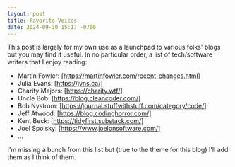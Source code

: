 ```yaml
---
layout: post
title: Favorite Voices
date: 2024-09-30 15:17 -0700
---
```

This post is largely for my own use as a launchpad to various folks' blogs but you may find it useful. In no particular order, a list of tech/software writers that I enjoy reading:
- Martin Fowler: [https://martinfowler.com/recent-changes.html]
- Julia Evans: [https://jvns.ca/]
- Charity Majors: [https://charity.wtf/]
- Uncle Bob: [https://blog.cleancoder.com/]
- Bob Nystrom: [https://journal.stuffwithstuff.com/category/code/]
- Jeff Atwood: [https://blog.codinghorror.com/]
- Kent Beck: [https://tidyfirst.substack.com/]
- Joel Spolsky: [https://www.joelonsoftware.com/]
- ...

I'm missing a bunch from this list but (true to the theme for this blog) I'll add them as I think of them.
